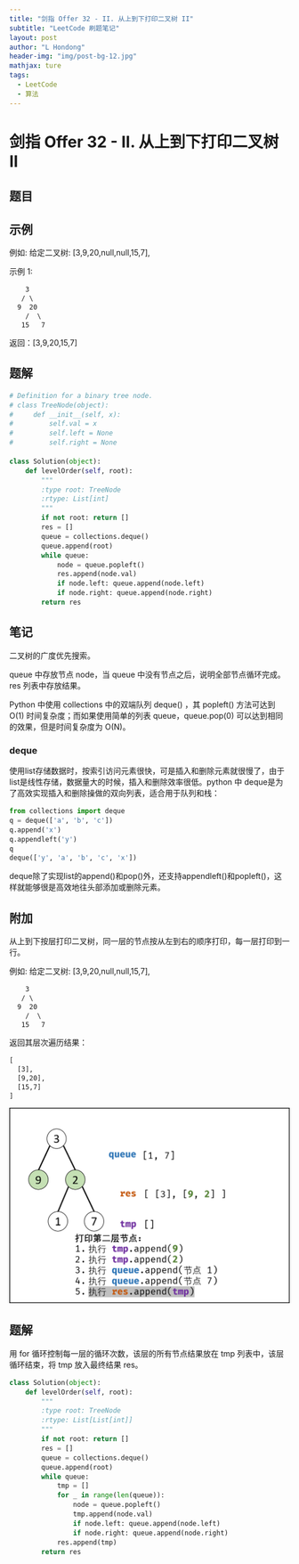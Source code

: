 ```yaml
---
title: "剑指 Offer 32 - II. 从上到下打印二叉树 II"
subtitle: "LeetCode 刷题笔记"
layout: post
author: "L Hondong"
header-img: "img/post-bg-12.jpg"
mathjax: ture
tags:
  - LeetCode
  - 算法
---
```


# 剑指 Offer 32 - II. 从上到下打印二叉树 II

## 题目

## 示例

例如:
给定二叉树: [3,9,20,null,null,15,7],

示例 1:

```
    3
   / \
  9  20
    /  \
   15   7
```

返回：[3,9,20,15,7]

## 题解

```python
# Definition for a binary tree node.
# class TreeNode(object):
#     def __init__(self, x):
#         self.val = x
#         self.left = None
#         self.right = None

class Solution(object):
    def levelOrder(self, root):
        """
        :type root: TreeNode
        :rtype: List[int]
        """
        if not root: return []
        res = []
        queue = collections.deque()
        queue.append(root)
        while queue:
            node = queue.popleft()
            res.append(node.val)
            if node.left: queue.append(node.left)
            if node.right: queue.append(node.right)
        return res
```

## 笔记

二叉树的广度优先搜索。

queue 中存放节点 node，当 queue 中没有节点之后，说明全部节点循环完成。res 列表中存放结果。

Python 中使用 collections 中的双端队列 deque() ，其 popleft() 方法可达到 O(1) 时间复杂度；而如果使用简单的列表 queue，queue.pop(0) 可以达到相同的效果，但是时间复杂度为 O(N)。

### deque

使用list存储数据时，按索引访问元素很快，可是插入和删除元素就很慢了，由于list是线性存储，数据量大的时候，插入和删除效率很低。python 中 deque是为了高效实现插入和删除操做的双向列表，适合用于队列和栈：

```python
from collections import deque
q = deque(['a', 'b', 'c'])
q.append('x')
q.appendleft('y')
q
deque(['y', 'a', 'b', 'c', 'x'])
```

deque除了实现list的append()和pop()外，还支持appendleft()和popleft()，这样就能够很是高效地往头部添加或删除元素。

## 附加

从上到下按层打印二叉树，同一层的节点按从左到右的顺序打印，每一层打印到一行。

例如:
给定二叉树: [3,9,20,null,null,15,7],


```
    3
   / \
  9  20
    /  \
   15   7
```

返回其层次遍历结果：

```
[
  [3],
  [9,20],
  [15,7]
]
```

<div align=center><img src="../assets/剑指Offer32-从上到下打印二叉树-2022-01-22-20-46-54.png" alt="剑指Offer32-从上到下打印二叉树-2022-01-22-20-46-54" style="zoom:50%;" /></div>

## 题解

用 for 循环控制每一层的循环次数，该层的所有节点结果放在 tmp 列表中，该层循环结束，将 tmp 放入最终结果 res。

```python
class Solution(object):
    def levelOrder(self, root):
        """
        :type root: TreeNode
        :rtype: List[List[int]]
        """
        if not root: return []
        res = []
        queue = collections.deque()
        queue.append(root)
        while queue:
            tmp = []
            for _ in range(len(queue)):
                node = queue.popleft()
                tmp.append(node.val)
                if node.left: queue.append(node.left)
                if node.right: queue.append(node.right)
            res.append(tmp)
        return res
```